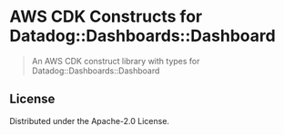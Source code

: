 # AWS CDK Constructs for Datadog::Dashboards::Dashboard

> An AWS CDK construct library with types for Datadog::Dashboards::Dashboard

## License

Distributed under the Apache-2.0 License.
